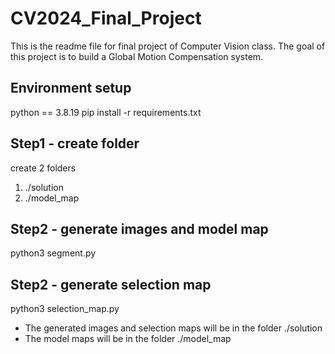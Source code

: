 # CV2024_Final_Project

This is the readme file for final project of Computer Vision class. 
The goal of this project is to build a Global Motion Compensation system.

## Environment setup
python == 3.8.19
pip install -r requirements.txt

## Step1 - create folder
create 2 folders
1. ./solution
2. ./model_map

## Step2 - generate images and model map
python3 segment.py

## Step2 - generate selection map
python3 selection_map.py

- The generated images and selection maps will be in the folder ./solution
- The model maps will be in the folder ./model_map
